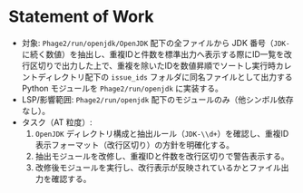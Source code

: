 # Statement of Work

- 対象: `Phage2/run/openjdk/OpenJDK` 配下の全ファイルから JDK 番号（`JDK-` に続く数値）を抽出し、重複IDと件数を標準出力へ表示する際にID一覧を改行区切りで出力した上で、重複を除いたIDを数値昇順でソートし実行時カレントディレクトリ配下の `issue_ids` フォルダに同名ファイルとして出力する Python モジュールを `Phage2/run/openjdk` に実装する。
- LSP/影響範囲: `Phage2/run/openjdk` 配下のモジュールのみ（他シンボル依存なし）。
- タスク（AT 粒度）:
  1. `OpenJDK` ディレクトリ構成と抽出ルール（`JDK-\\d+`）を確認し、重複ID表示フォーマット（改行区切り）の方針を明確化する。
  2. 抽出モジュールを改修し、重複IDと件数を改行区切りで警告表示する。
  3. 改修後モジュールを実行し、改行表示が反映されているかとファイル出力を確認する。
